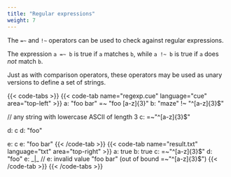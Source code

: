 ```yaml
---
title: "Regular expressions"
weight: 7
---
```


The `=~` and `!~` operators can be used to check against regular expressions.

The expression `a =~ b` is true if `a` matches `b`, while
`a !~ b` is true if `a` does _not_ match `b`.

Just as with comparison operators, these operators may be used
as unary versions to define a set of strings.

{{< code-tabs >}}
{{< code-tab name="regexp.cue" language="cue" area="top-left" >}}
a: "foo bar" =~ "foo [a-z]{3}"
b: "maze" !~ "^[a-z]{3}$"

// any string with lowercase ASCII of length 3
c: =~"^[a-z]{3}$"

d: c
d: "foo"

e: c
e: "foo bar"
{{< /code-tab >}}
{{< code-tab name="result.txt" language="txt" area="top-right" >}}
a: true
b: true
c: =~"^[a-z]{3}$"
d: "foo"
e: _|_ // e: invalid value "foo bar" (out of bound =~"^[a-z]{3}$")
{{< /code-tab >}}
{{< /code-tabs >}}
